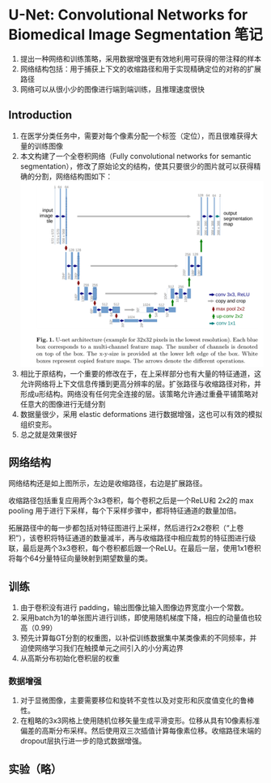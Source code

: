 # U-Net: Convolutional Networks for Biomedical Image Segmentation 笔记

1. 提出一种网络和训练策略，采用数据增强更有效地利用可获得的带注释的样本
2. 网络结构包括：用于捕获上下文的收缩路径和用于实现精确定位的对称的扩展路径
3. 网络可以从很小少的图像进行端到端训练，且推理速度很快


## Introduction
1. 在医学分类任务中，需要对每个像素分配一个标签（定位），而且很难获得大量的训练图像
2. 本文构建了一个全卷积网络（Fully convolutional networks for semantic
segmentation），修改了原始论文的结构，使其只要很少的图片就可以获得精确的分割，网络结构图如下：
![](./image/Pasted%20image%2020221025164830.png)
3. 相比于原结构，一个重要的修改在于，在上采样部分也有大量的特征通道，这允许网络将上下文信息传播到更高分辨率的层。扩张路径与收缩路径对称，并形成u形结构。网络没有任何完全连接的层。该策略允许通过重叠平铺策略对任意大的图像进行无缝分割
4. 数据量很少，采用 elastic deformations 进行数据增强，这也可以有效的模拟组织变形。
5. 总之就是效果很好

## 网络结构

网络结构还是如上图所示，左边是收缩路径，右边是扩展路径。

收缩路径包括重复应用两个3x3卷积，每个卷积之后是一个ReLU和 2x2的 max pooling 用于进行下采样，每个下采样步骤中，都将特征通道的数量加倍。

拓展路径中的每一步都包括对特征图进行上采样，然后进行2x2卷积（“上卷积”），该卷积将特征通道的数量减半，再与收缩路径中相应裁剪的特征图进行级联，最后是两个3x3卷积，每个卷积都后跟一个ReLU。在最后一层，使用1x1卷积将每个64分量特征向量映射到期望数量的类。

## 训练
1. 由于卷积没有进行 padding，输出图像比输入图像边界宽度小一个常数。
2. 采用batch为1的单张图片进行训练，即使用随机梯度下降，相应的动量值也较高（0.99）
3. 预先计算每GT分割的权重图，以补偿训练数据集中某类像素的不同频率，并迫使网络学习我们在触摸单元之间引入的小分离边界
4. 从高斯分布初始化卷积层的权重

### 数据增强
1. 对于显微图像，主要需要移位和旋转不变性以及对变形和灰度值变化的鲁棒性。
2. 在粗略的3x3网格上使用随机位移矢量生成平滑变形。位移从具有10像素标准偏差的高斯分布采样。然后使用双三次插值计算每像素位移。收缩路径末端的dropout层执行进一步的隐式数据增强。

## 实验（略）